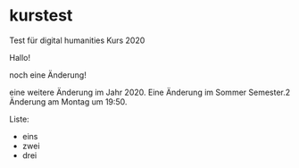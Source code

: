 ﻿# kurstest
Test für digital humanities Kurs 2020

Hallo!

noch eine Änderung!

eine weitere Änderung im Jahr 2020.
Eine Änderung im Sommer Semester.2
Änderung am Montag um 19:50.

Liste:

- eins
- zwei
- drei
